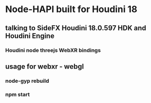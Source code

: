 # Node-HAPI built for Houdini 18

## talking to SideFX Houdini 18.0.597 HDK and Houdini Engine

### Houdini node threejs WebXR bindings

## usage for webxr - webgl

### node-gyp rebuild

### npm start
